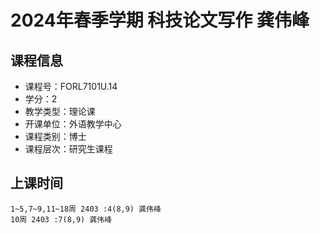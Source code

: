 # 2024年春季学期 科技论文写作 龚伟峰






## 课程信息

- 课程号：FORL7101U.14
- 学分：2
- 教学类型：理论课
- 开课单位：外语教学中心
- 课程类别：博士
- 课程层次：研究生课程

## 上课时间

```
1~5,7~9,11~18周 2403 :4(8,9) 龚伟峰
10周 2403 :7(8,9) 龚伟峰
```

